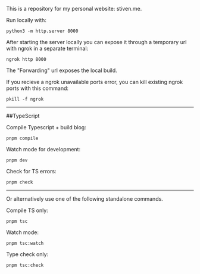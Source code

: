 This is a repository for my personal website: stiven.me.

Run locally with:
```
python3 -m http.server 8000
```

After starting the server locally you can expose it through a temporary url with ngrok in a separate terminal:
```
ngrok http 8000
```

The "Forwarding" url exposes the local build. 

If you recieve a ngrok unavailable ports error, you can kill existing ngrok ports with this command: 

```
pkill -f ngrok
```

---

##TypeScript

Compile Typescript + build blog:
```
pnpm compile
```

Watch mode for development:
```
pnpm dev
```

Check for TS errors:
```
pnpm check
```

---

Or alternatively use one of the following standalone commands.

Compile TS only:
```
pnpm tsc
```

Watch mode:
```
pnpm tsc:watch
```

Type check only:
```
pnpm tsc:check 
```
